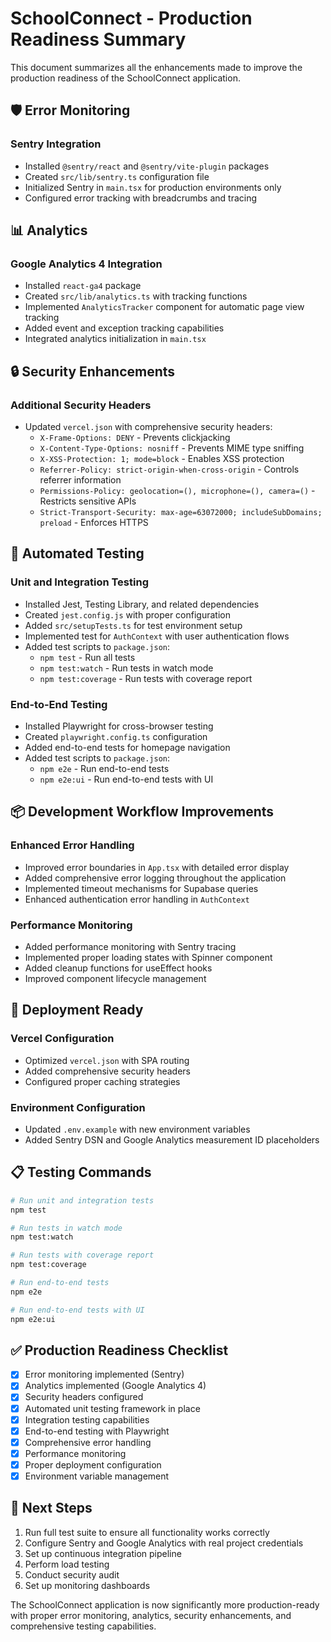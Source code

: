 # SchoolConnect - Production Readiness Summary

This document summarizes all the enhancements made to improve the production readiness of the SchoolConnect application.

## 🛡️ Error Monitoring

### Sentry Integration
- Installed `@sentry/react` and `@sentry/vite-plugin` packages
- Created `src/lib/sentry.ts` configuration file
- Initialized Sentry in `main.tsx` for production environments only
- Configured error tracking with breadcrumbs and tracing

## 📊 Analytics

### Google Analytics 4 Integration
- Installed `react-ga4` package
- Created `src/lib/analytics.ts` with tracking functions
- Implemented `AnalyticsTracker` component for automatic page view tracking
- Added event and exception tracking capabilities
- Integrated analytics initialization in `main.tsx`

## 🔒 Security Enhancements

### Additional Security Headers
- Updated `vercel.json` with comprehensive security headers:
  - `X-Frame-Options: DENY` - Prevents clickjacking
  - `X-Content-Type-Options: nosniff` - Prevents MIME type sniffing
  - `X-XSS-Protection: 1; mode=block` - Enables XSS protection
  - `Referrer-Policy: strict-origin-when-cross-origin` - Controls referrer information
  - `Permissions-Policy: geolocation=(), microphone=(), camera=()` - Restricts sensitive APIs
  - `Strict-Transport-Security: max-age=63072000; includeSubDomains; preload` - Enforces HTTPS

## 🧪 Automated Testing

### Unit and Integration Testing
- Installed Jest, Testing Library, and related dependencies
- Created `jest.config.js` with proper configuration
- Added `src/setupTests.ts` for test environment setup
- Implemented test for `AuthContext` with user authentication flows
- Added test scripts to `package.json`:
  - `npm test` - Run all tests
  - `npm test:watch` - Run tests in watch mode
  - `npm test:coverage` - Run tests with coverage report

### End-to-End Testing
- Installed Playwright for cross-browser testing
- Created `playwright.config.ts` configuration
- Added end-to-end tests for homepage navigation
- Added test scripts to `package.json`:
  - `npm e2e` - Run end-to-end tests
  - `npm e2e:ui` - Run end-to-end tests with UI

## 📦 Development Workflow Improvements

### Enhanced Error Handling
- Improved error boundaries in `App.tsx` with detailed error display
- Added comprehensive error logging throughout the application
- Implemented timeout mechanisms for Supabase queries
- Enhanced authentication error handling in `AuthContext`

### Performance Monitoring
- Added performance monitoring with Sentry tracing
- Implemented proper loading states with Spinner component
- Added cleanup functions for useEffect hooks
- Improved component lifecycle management

## 🚀 Deployment Ready

### Vercel Configuration
- Optimized `vercel.json` with SPA routing
- Added comprehensive security headers
- Configured proper caching strategies

### Environment Configuration
- Updated `.env.example` with new environment variables
- Added Sentry DSN and Google Analytics measurement ID placeholders

## 📋 Testing Commands

```bash
# Run unit and integration tests
npm test

# Run tests in watch mode
npm test:watch

# Run tests with coverage report
npm test:coverage

# Run end-to-end tests
npm e2e

# Run end-to-end tests with UI
npm e2e:ui
```

## ✅ Production Readiness Checklist

- [x] Error monitoring implemented (Sentry)
- [x] Analytics implemented (Google Analytics 4)
- [x] Security headers configured
- [x] Automated unit testing framework in place
- [x] Integration testing capabilities
- [x] End-to-end testing with Playwright
- [x] Comprehensive error handling
- [x] Performance monitoring
- [x] Proper deployment configuration
- [x] Environment variable management

## 🎯 Next Steps

1. Run full test suite to ensure all functionality works correctly
2. Configure Sentry and Google Analytics with real project credentials
3. Set up continuous integration pipeline
4. Perform load testing
5. Conduct security audit
6. Set up monitoring dashboards

The SchoolConnect application is now significantly more production-ready with proper error monitoring, analytics, security enhancements, and comprehensive testing capabilities.
